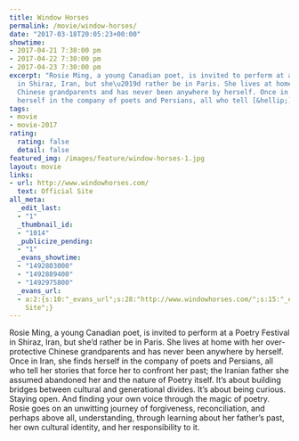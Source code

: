 ```yaml
---
title: Window Horses
permalink: /movie/window-horses/
date: "2017-03-18T20:05:23+00:00"
showtime:
- 2017-04-21 7:30:00 pm
- 2017-04-22 7:30:00 pm
- 2017-04-23 7:30:00 pm
excerpt: "Rosie Ming, a young Canadian poet, is invited to perform at a Poetry Festival
  in Shiraz, Iran, but she\u2019d rather be in Paris. She lives at home with her over-protective
  Chinese grandparents and has never been anywhere by herself. Once in Iran, she finds
  herself in the company of poets and Persians, all who tell [&hellip;]"
tags:
- movie
- movie-2017
rating:
  rating: false
  detail: false
featured_img: /images/feature/window-horses-1.jpg
layout: movie
links:
- url: http://www.windowhorses.com/
  text: Official Site
all_meta:
  _edit_last:
  - "1"
  _thumbnail_id:
  - "1014"
  _publicize_pending:
  - "1"
  _evans_showtime:
  - "1492803000"
  - "1492889400"
  - "1492975800"
  _evans_url:
  - a:2:{s:10:"_evans_url";s:28:"http://www.windowhorses.com/";s:15:"_evans_url_name";s:13:"Official
    Site";}
---
```


<div class="overview" dir="auto">Rosie Ming, a young Canadian poet, is invited to perform at a Poetry Festival in Shiraz, Iran, but she’d rather be in Paris. She lives at home with her over-protective Chinese grandparents and has never been anywhere by herself. Once in Iran, she finds herself in the company of poets and Persians, all who tell her stories that force her to confront her past; the Iranian father she assumed abandoned her and the nature of Poetry itself. It’s about building bridges between cultural and generational divides. It’s about being curious. Staying open. And finding your own voice through the magic of poetry. Rosie goes on an unwitting journey of forgiveness, reconciliation, and perhaps above all, understanding, through learning about her father’s past, her own cultural identity, and her responsibility to it. </div>